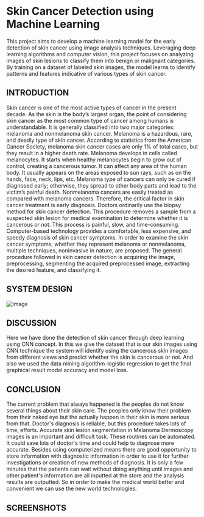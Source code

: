 
# Skin Cancer Detection using Machine Learning

This project aims to develop a machine learning model for the early detection of skin cancer using image analysis techniques. Leveraging deep learning algorithms and computer vision, this project focuses on analyzing images of skin lesions to classify them into benign or malignant categories. By training on a dataset of labeled skin images, the model learns to identify patterns and features indicative of various types of skin cancer.

## INTRODUCTION

Skin cancer is one of the most active types of cancer in the present decade. As the skin is the body’s largest organ, the point of considering skin cancer as the most common type of cancer among humans is understandable. It is generally classified into two major categories: melanoma and nonmelanoma skin cancer. Melanoma is a hazardous, rare, and deadly type of skin cancer. According to statistics from the American Cancer Society, melanoma skin cancer cases are only 1% of total cases, but they result in a higher death rate. Melanoma develops in cells called melanocytes. It starts when healthy melanocytes begin to grow out of control, creating a cancerous tumor. It can affect any area of the human body. It usually appears on the areas exposed to sun rays, such as on the hands, face, neck, lips, etc. Melanoma type of cancers can only be cured if diagnosed early; otherwise, they spread to other body parts and lead to the victim’s painful death. Nonmelanoma cancers are easily treated as compared with melanoma cancers.
Therefore, the critical factor in skin cancer treatment is early diagnosis. Doctors ordinarily use the biopsy method for skin cancer detection. This procedure removes a sample from a suspected skin lesion for medical examination to determine whether it is cancerous or not. This process is painful, slow, and time-consuming. Computer-based technology provides a comfortable, less expensive, and speedy diagnosis of skin cancer symptoms. In order to examine the skin cancer symptoms, whether they represent melanoma or nonmelanoma, multiple techniques, noninvasive in nature, are proposed. The general procedure followed in skin cancer detection is acquiring the image, preprocessing, segmenting the acquired preprocessed image, extracting the desired feature, and classifying it.

## SYSTEM DESIGN
![image](https://github.com/PavithraGopan/Skin-Cancer-Detection/assets/142516819/0e18da33-15e2-4243-9444-71c89efa1aad)


## DISCUSSION
Here we have done the detection of skin cancer through deep learning using CNN concept. In this we give the dataset that is our skin images using CNN technique the system will identify using the cancerous skin images from different views and predict whether the skin is cancerous or not. And also we used the data mining algorithm-logistic regression to get the final graphical result model accuracy and model loss.

## CONCLUSION
The current problem that always happened is the peoples do not know several things about their skin care. The peoples only know their problem from their naked eye but the actually happen in their skin is more serious from that. Doctor's diagnosis is reliable, but this procedure takes lots of time, efforts. Accurate skin lesion segmentation in Melanoma Dermoscopy images is an important and difficult task. These routines can be automated. It could save lots of doctor's time and could help to diagnose more accurate. Besides using computerized means there are good opportunity to store information with diagnostic information in order to use it for further investigations or creation of new methods of diagnosis. It is only a few minutes that the patients can wait without doing anything until images and other patient's information are all inputted at the store and the analysis results are outputted. So in order to make the medical world better and convenient we can use the new world technologies.

## SCREENSHOTS


